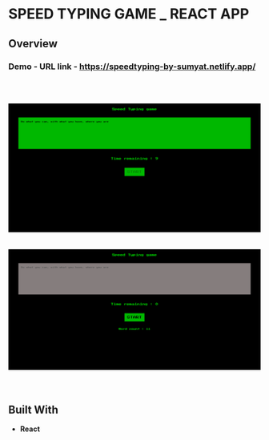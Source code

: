 # SPEED TYPING GAME \_ REACT APP

## Overview

  <h3>   Demo - URL link -
    <a href="https://speedtyping-by-sumyat.netlify.app/">
     https://speedtyping-by-sumyat.netlify.app/
    </a>
  </h3>

<br/> <br/>

![](Demo/large-screen.png)
<br/>
<br/>

<div align="center">
<img src="Demo/small-screen.png">
</div>

<br/>
<br/>

## Built With

- **React**
